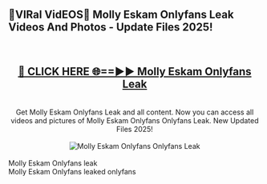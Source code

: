 <h2>🔴VIRal VidEOS🔴 Molly Eskam Onlyfans Leak Videos And Photos - Update Files 2025!</h2>
<br>
<div align="center">
<h2><a href="https://213.232.235.80/live/video.php?q=molly-eskam-onlyfans" rel="nofollow">🔴 CLICK HERE 🌐==►► Molly Eskam Onlyfans Leak</a></h2>
<br>
Get Molly Eskam Onlyfans Leak and all content. Now you can access all videos and pictures of Molly Eskam Onlyfans Onlyfans Leak. New Updated Files 2025!
<br>
<br>
<a href="https://213.232.235.80/live/video.php?q=molly-eskam-onlyfans" rel="nofollow" data-target="animated-image.originalLink"><img src="https://i.imgur.com/dJHk4Zq.gif" alt="Molly Eskam Onlyfans Onlyfans Leak" style="max-width: 100%; display: inline-block;" data-target="animated-image.originalImage"></a>
</div>
<br>
Molly Eskam Onlyfans leak<br>
Molly Eskam Onlyfans leaked onlyfans
